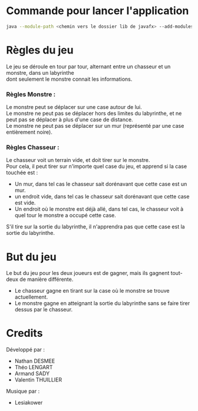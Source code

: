 # Commande pour lancer l'application

```bash
java --module-path <chemin vers le dossier lib de javafx> --add-modules javafx.controls,javafx.media -jar G1_SAE3A.jar
```

# Règles du jeu
Le jeu se déroule en tour par tour, alternant entre un chasseur et un monstre, dans un labyrinthe  
dont seulement le monstre connait les informations.  
### Règles Monstre :
Le monstre peut se déplacer sur une case autour de lui.  
Le monstre ne peut pas se déplacer hors des limites du labyrinthe, et ne peut pas se déplacer à plus d'une case de distance.  
Le monstre ne peut pas se déplacer sur un mur (représenté par une case entièrement noire).  
### Règles Chasseur :
Le chasseur voit un terrain vide, et doit tirer sur le monstre.  
Pour cela, il peut tirer sur n'importe quel case du jeu, et apprend si la case touchée est :  

- Un mur, dans tel cas le chasseur sait dorénavant que cette case est un mur.  
- un endroit vide, dans tel cas le chasseur sait dorénavant que cette case est vide.
- Un endroit où le monstre est déjà allé, dans tel cas, le chasseur voit à quel tour le monstre a occupé cette case.

S'il tire sur la sortie du labyrinthe, il n'apprendra pas que cette case est la sortie du labyrinthe.
# But du jeu
Le but du jeu pour les deux joueurs est de gagner, mais ils gagnent tout-deux de manière différente.  
- Le chasseur gagne en tirant sur la case où le monstre se trouve actuellement.
- Le monstre gagne en atteignant la sortie du labyrinthe sans se faire tirer dessus par le chasseur.

# Credits

Développé par :

- Nathan DESMEE
- Théo LENGART
- Armand SADY
- Valentin THUILLIER

Musique par :

- Lesiakower